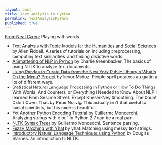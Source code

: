 ```yaml
---
layout: post
title: Text Analysis in Python
permalink: TextAnalysisPython
published: true
---
```


[From Neal Caren:](http://nealcaren.github.io/python-tutorials/)
Playing with words.

* [Text Analysis with Topic Models for the Humanities and Social Sciences](https://de.dariah.eu/tatom/) by Allen Riddell. A series of tutorials on including preprocessing, computing text similarities, and finding distictive words.
* [A Smattering of NLP in Python](http://nbviewer.ipython.org/github/charlieg/A-Smattering-of-NLP-in-Python/blob/master/A%20Smattering%20of%20NLP%20in%20Python.ipynb) by Charlie Greenbacker. The basics of using NTLK to analyze text documents.
* [Using Pandas to Curate Data from the New York Public Library's What's On the Menu? Project](http://nbviewer.ipython.org/gist/trevormunoz/8358810) byTrevor Muñoz. People spell potatoes au gratin a lot of different ways.
* [Statistical Natural Language Processing in Python](http://nbviewer.ipython.org/url/norvig.com/ipython/How%20to%20Do%20Things%20with%20Words.ipynb) or How To Do Things With Words. And Counters. or Everything I Needed to Know About NLP I learned From Sesame Street. Except Kneser-Ney Smoothing. The Count Didn't Cover That. by Peter Norvig. This actually isn't that useful to social scientists, but his code is beautiful.
* [Yet Another Python Encoding Tutorial](http://nbviewer.ipython.org/github/gmonce/datascience/blob/master/src/1%20-%20Yet%20Another%20Python%20Encoding%20Tutorial.ipynb) by Guillermo Moncecchi. Analyzing strings with é or “ in Python 2.7 can be a real pain.
* [NLTK Syntax Trees](http://nbviewer.ipython.org/github/gmonce/nltk_parsing/blob/master/1.%20NLTK%20Syntax%20Trees.ipynb) by Guillermo Moncecchi. Sentence parsing.
* [Fuzzy Matching with Yhat](http://blog.yhathq.com/posts/fuzzy-matching-with-yhat.html) by yhat. Matching using messy text strings.
* [Introductory Natural Language Techniques using Python](http://nbviewer.ipython.org/github/douglasstarnes/pyohio14/blob/master/NaturalLanguageToolkit.ipynb) by Douglas Starnes. An introduction to NLTK.

